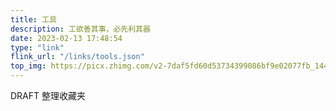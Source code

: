 ```yaml
---
title: 工具
description: 工欲善其事，必先利其器
date: 2023-02-13 17:48:54
type: "link"
flink_url: "/links/tools.json"
top_img: https://picx.zhimg.com/v2-7daf5fd60d53734399086bf9e02077fb_1440w.jpg
---
```


DRAFT 整理收藏夹

<!-- ## 社区与优质博客

- [图灵社区](https://www.ituring.com.cn/)
- [HelloGitHUb](https://hellogithub.com/)
- [百度前端技术学院](http://ife.baidu.com/)
- [百度EFE](https://efe.baidu.com/)
- [Bugly技术团队博客](https://buglydevteam.github.io/)
- [有赞技术团队](https://tech.youzan.com/)

## 面试

- [木易杨前端进阶](https://muyiy.cn/)
- [冷熊简历](http://cv.ftqq.com/)
- [程序员简历模板](https://github.com/geekcompany/ResumeSample)
- [前端面试手册](https://bre.is/THbxnbf7)
- [React Native面试题](https://www.jianshu.com/p/af455071a6b8)
- [前端面试之道](https://juejin.im/book/5bdc715fe51d454e755f75ef?referrer=5a3f85db6fb9a0450909b98a)
- [react-ultimate-resume](https://welovedevs.com/react-ultimate-resume)：react 在线简历项目
- [mdnice/markdown-resume](https://github.com/mdnice/markdown-resume)

## 学习资料

- [JS 测试最佳实践](https://github.com/goldbergyoni/javascript-testing-best-practices/blob/master/readme-zh-CN.md): 本指南可以助你将测试能力提升到下一层级
- [菜鸟教程](https://www.runoob.com/): 学的不仅是技术，更是梦想！
- [MDN Web 文档](https://developer.mozilla.org/zh-CN/)

### TypeScript

- [TypeScript安利指南](https://bre.is/hbqrN6Q4)
- [TypeScript 入门教程](https://ts.xcatliu.com/)
- [TypeScript 中文手册](https://typescript.bootcss.com/)

### Vue.js

- [Vue技术内幕](http://hcysun.me/vue-design/zh/)

### React

- [react-typescript-cheatsheet](https://github.com/typescript-cheatsheets/react-typescript-cheatsheet): React Typescript 备忘单
- [React 源码解析](https://react.jokcy.me/)

### Flutter

- [为前端工程师准备的 Flutter 入门指南](https://bre.is/y3NrpkK4)

### 全栈

- [MongoDB 中文社区](https://mongoing.com/)

## 镜像仓库

- [阿里巴巴开源镜像站](https://developer.aliyun.com/mirror/)
- [Maven Repository](https://mvnrepository.com/)
- [清华大学开源软件镜像站](https://mirrors.tuna.tsinghua.edu.cn/)

## 在线工具

### 正则

- [Regexper](https://regexper.com/)
- [iHateRegex](https://ihateregex.io/)
- [正则大全](ttps://any86.github.io/any-rule/)

### online IDE

- [CodeSandbox](https://codesandbox.io/): 快速的Web开发的即时IDE和原型设计工具

### 其他工具

- [carbon](https://carbon.now.sh/): 创建并共享源代码的精美图片

## 运维

- [nimbledroid](https://nimbledroid.com/): 适用于 Android 和 iOS 的实用的性能测试
- [腾讯 Bugly](https://bugly.qq.com/v2/): 为移动开发者提供专业的异常上报和运营统计，帮助开发者快速发现并解决异常，同时掌握产品运营动态，及时跟进用户反馈。
- [网易云捕](http://crash.163yun.com/): 高效的质量跟踪平台
- [Firebase](https://firebase.google.com/?hl=zh-cn): Firebase 可助力移动应用团队和 Web 应用团队取得成功
- [FunDebug](https://www.fundebug.com/):
- [sentry](https://sentry.io/): Application Monitoring and Error Tracking Software
- [matomo](https://matomo.org/): Ethical Analytics, Powerful Insights
- [蒲公英](https://www.pgyer.com/): 提供专业的手机应用内测服务
- [PerfDog](https://perfdog.qq.com/): 移动全平台性能测试分析专家
- [信鸽](https://xg.qq.com/): 腾讯移动推送
- [Nexus Repository Pro](https://www.sonatype.com/product-nexus-repository): 私有仓库搭建

## 测试

- [飞蛾](https://feie.work/): 井然有序的测试协同方式
- [WeTest](https://wetest.qq.com/): 腾讯质量开放平台
- [Charles](https://www.charlesproxy.com/): HTTP 抓包工具

## 设计师

### 设计师工具

- [pxcook](https://fancynode.com.cn/pxcook): 高效易用的自动标注工具, 生成前端代码, 设计研发协作利器
- [cutterman](https://www.cutterman.cn/zh): 为设计更专注
- [图标工厂](https://icon.wuruihong.com/): 一键生成所有尺寸的应用图标/启动图
- [蓝湖](https://lanhuapp.com/): 高效的产品设计协作平台
- [Canva](https://www.canva.cn/): 创建精彩设计
- [图怪兽](https://818ps.com/): 会打字就能用的作图神器
- [稿定设计](https://www.gaoding.com/): 做图做视频必备

### 设计师社区

- [UI中国](http://www.ui.cn/)
- [优设](https://www.uisdc.com/)

### 免费素材

- [Unsplash](https://unsplash.com/): Photos for everyone
- [Pinterest](https://www.pinterest.jp/): 找图
- [我整理了200款免费商用字体，放心下载不会侵权！](https://www.uisdc.com/200-models-free-commercial-fonts)
- [免费可商用，最值得收藏的10个插画素材网站](http://liujinkai.com/2019/10/18/10-best-free-illustration/)
- [你要的20个免费精美图片站都在这里了](http://liujinkai.com/2019/07/25/free-image-website/)
- [字体下载（300款）可商用中文免费字体整理不用但心字体侵权](http://www.ziticq.com/Article/444)

## 小程序

- [知晓云](https://cloud.minapp.com/): 简单易用的小程序 Serverless 云服务

## 开源API

- [淘宝电影API](https://bre.is/jNrkYvB6) -->
